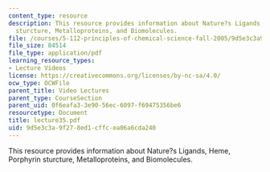 ```yaml
---
content_type: resource
description: This resource provides information about Nature?s Ligands, Heme, Porphyrin
  sturcture, Metalloproteins, and Biomolecules.
file: /courses/5-112-principles-of-chemical-science-fall-2005/9d5e3c3a9f278ed1cffcea06a6cda240_lecture35.pdf
file_size: 84514
file_type: application/pdf
learning_resource_types:
- Lecture Videos
license: https://creativecommons.org/licenses/by-nc-sa/4.0/
ocw_type: OCWFile
parent_title: Video Lectures
parent_type: CourseSection
parent_uid: 0f6eafa3-3e90-56ec-6097-f69475356be6
resourcetype: Document
title: lecture35.pdf
uid: 9d5e3c3a-9f27-8ed1-cffc-ea06a6cda240
---
```

This resource provides information about Nature?s Ligands, Heme, Porphyrin sturcture, Metalloproteins, and Biomolecules.